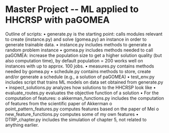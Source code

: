 # Master Project -- ML applied to HHCRSP with paGOMEA
Outline of scripts:
•	generate.py is the starting point: calls modules relevant to create (instance.py) and solve (gomea.py) an instance in order to generate trainable data.
•	instance.py includes methods to generate a random problem instance
•	gomea.py includes methods needed to call paGOMEA: increase the population size to get a higher solution quality (but also computation time), by default population = 200 works well on instances with up to approx. 100 jobs.
•	measures.py contains methods needed by gomea.py
•	schedule.py contains methods to store, create and/or generate a schedule (e.g., a solution of paGOMEA)
•	test_env.py includes script that trains ML models on data set obtained from generate.py
•	inspect_solutions.py analyzes how solutions to the HHCRSP look like
•	evaluate_routes.py evaluates the objective function of a solution
•	For the computation of features:
o	akkerman_functions.py includes the computation of features from the scientific paper of Akkerman
o	point_pattern_features.py computes features based on the paper of Mei
o	new_feature_functions.py computes some of my own features
•	DTRP_chapter.py includes the simulation of chapter 5, not related to anything earlier.

